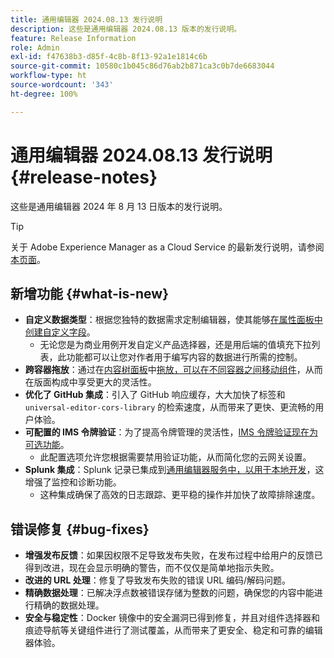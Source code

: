 ```yaml
---
title: 通用编辑器 2024.08.13 发行说明
description: 这些是通用编辑器 2024.08.13 版本的发行说明。
feature: Release Information
role: Admin
exl-id: f47638b3-d85f-4c8b-8f13-92a1e1814c6b
source-git-commit: 10580c1b045c86d76ab2b871ca3c0b7de6683044
workflow-type: ht
source-wordcount: '343'
ht-degree: 100%

---
```


# 通用编辑器 2024.08.13 发行说明 {#release-notes}

这些是通用编辑器 2024 年 8 月 13 日版本的发行说明。

>[!TIP]
>
>关于 Adobe Experience Manager as a Cloud Service 的最新发行说明，请参阅[本页面](/help/release-notes/release-notes-cloud/release-notes-current.md)。

## 新增功能 {#what-is-new}

* **自定义数据类型**：根据您独特的数据需求定制编辑器，使其能够[在属性面板中创建自定义字段](https://developer.adobe.com/uix/docs/services/aem-universal-editor/api/item-types-renderers/)。
   * 无论您是为商业用例开发自定义产品选择器，还是用后端的值填充下拉列表，此功能都可以让您对作者用于编写内容的数据进行所需的控制。
* **跨容器拖放**：通过在[内容树面板](/help/sites-cloud/authoring/universal-editor/navigation.md#content-tree-mode)中[拖放，可以在不同容器之间移动组件](/help/sites-cloud/authoring/universal-editor/authoring.md#reordering-components)，从而在版面构成中享受更大的灵活性。
* **优化了 GitHub 集成**：引入了 GitHub 响应缓存，大大加快了标签和 `universal-editor-cors-library` 的检索速度，从而带来了更快、更流畅的用户体验。
* **可配置的 IMS 令牌验证**：为了提高令牌管理的灵活性，[IMS 令牌验证现在为可选功能](/help/implementing/universal-editor/local-dev.md#setting-up-service)。
   * 此配置选项允许您根据需要禁用验证功能，从而简化您的云网关设置。
* **Splunk 集成**：Splunk 记录已集成到[通用编辑器服务中，以用于本地开发](/help/implementing/universal-editor/local-dev.md#setting-up-service)，这增强了监控和诊断功能。
   * 这种集成确保了高效的日志跟踪、更平稳的操作并加快了故障排除速度。

## 错误修复 {#bug-fixes}

* **增强发布反馈**：如果因权限不足导致发布失败，在发布过程中给用户的反馈已得到改进，现在会显示明确的警告，而不仅仅是简单地指示失败。
* **改进的 URL 处理**：修复了导致发布失败的错误 URL 编码/解码问题。
* **精确数据处理**：已解决浮点数被错误存储为整数的问题，确保您的内容中能进行精确的数据处理。
* **安全与稳定性**：Docker 镜像中的安全漏洞已得到修复，并且对组件选择器和痕迹导航等关键组件进行了测试覆盖，从而带来了更安全、稳定和可靠的编辑器体验。
